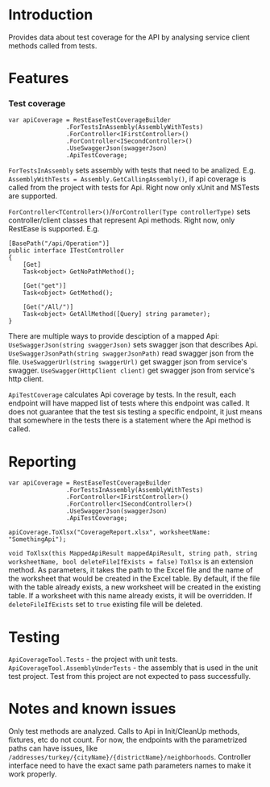 # Introduction 
Provides data about test coverage for the API by analysing service client methods called from tests.

# Features
### Test coverage

```
var apiCoverage = RestEaseTestCoverageBuilder
                .ForTestsInAssembly(AssemblyWithTests)
                .ForController<IFirstController>()
                .ForController<ISecondController>()
                .UseSwaggerJson(swaggerJson)
                .ApiTestCoverage;
```

`ForTestsInAssembly` sets assembly with tests that need to be analized. E.g. `AssemblyWithTests = Assembly.GetCallingAssembly()`, if api coverage is called from the project with tests for Api.
Right now only xUnit and MSTests are supported.

`ForController<TController>()`/`ForController(Type controllerType)` sets controller/client classes that represent Api methods.
Right now, only RestEase is supported. E.g.
```
[BasePath("/api/Operation")]
public interface ITestController
{
    [Get]
    Task<object> GetNoPathMethod();

    [Get("get")]
    Task<object> GetMethod();

    [Get("/All/")]
    Task<object> GetAllMethod([Query] string parameter);
}
```

There are multiple ways to provide desciption of a mapped Api:
`UseSwaggerJson(string swaggerJson)` sets swagger json that describes Api.
`UseSwaggerJsonPath(string swaggerJsonPath)` read swagger json from the file.
`UseSwaggerUrl(string swaggerUrl)` get swagger json from service's swagger.
`UseSwagger(HttpClient client)` get swagger json from service's http client.

`ApiTestCoverage` calculates Api coverage by tests. In the result, each endpoint will have mapped list of tests where this endpoint was called. 
It does not guarantee that the test sis testing a specific endpoint, it just means that somewhere in the tests there is a statement where the Api method is called. 

# Reporting

```
var apiCoverage = RestEaseTestCoverageBuilder
                .ForTestsInAssembly(AssemblyWithTests)
                .ForController<IFirstController>()
                .ForController<ISecondController>()
                .UseSwaggerJson(swaggerJson)
                .ApiTestCoverage;

apiCoverage.ToXlsx("CoverageReport.xlsx", worksheetName: "SomethingApi");

```

`void ToXlsx(this MappedApiResult mappedApiResult, string path, string worksheetName, bool deleteFileIfExists = false)`
`ToXlsx` is an extension method. As parameters, it takes the path to the Excel file and the name of the worksheet that would be created in the Excel table.
By default, if the file with the table already exists, a new worksheet will be created in the existing table. If a worksheet with this name already exists, it will be overridden.
If `deleteFileIfExists` set to `true` existing file will be deleted.

# Testing
`ApiCoverageTool.Tests` - the project with unit tests.
`ApiCoverageTool.AssemblyUnderTests` - the assembly that is used in the unit test project. Test from this project are not expected to pass successfully.

# Notes and known issues

Only test methods are analyzed. Calls to Api in Init/CleanUp methods, fixtures, etc do not count.
For now, the endpoints with the parametrized paths can have issues, like `/addresses/turkey/{cityName}/{districtName}/neighborhoods`. Controller interface need to have the exact same path parameters names to make it work properly.